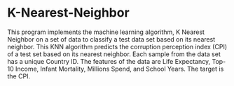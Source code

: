 # K-Nearest-Neighbor
This program implements the machine learning algorithm, K Nearest Neighbor on a set of data to classify a test data set based on its nearest neighbor. This KNN algorithm predicts the corruption perception index (CPI) of a test set based on its nearest neighbor. Each sample from the data set has a unique Country ID. The features of the data are Life Expectancy, Top-10 Income, Infant Mortality, Millions Spend, and School Years. The target is the CPI.
